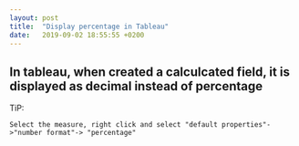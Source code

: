 ```yaml
---
layout: post
title:  "Display percentage in Tableau"
date:   2019-09-02 18:55:55 +0200
---
```


## In tableau, when created a calculcated field, it is displayed as decimal instead of percentage

TiP:
```
Select the measure, right click and select "default properties"->"number format"-> "percentage"
```